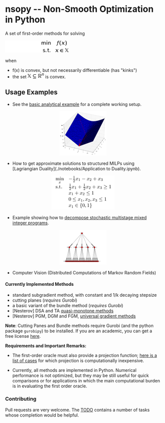 # nsopy -- Non-Smooth Optimization in Python

A set of first-order methods for solving

![optimization problem](./notebooks/img/min_opt.png "Non-Smooth Optimization Program")

when
* f(x) is convex, but not necessarily differentiable (has "kinks")
* the set ![X](./notebooks/img/XR.png) is convex.

## Usage Examples

* See the [basic analytical example](./notebooks/AnalyticalExample.ipynb) for a complete working setup.
<p align="center">
  <img src="./notebooks/img/solved_ex_1.png" alt="Example" width="30%" href="#"/>
</p>

* How to get approximate solutions to structured MILPs using [Lagriangian Duality](./notebooks/Application to Duality.ipynb).

<p align="center">
  <img src="./notebooks/img/primal_problem.png" alt="Example 2" href="#"/>
</p>

* Example showing how to [decompose stochastic multistage mixed integer programs](https://github.com/robin-vjc/nsopy-stoch).
<p align="center">
  <img src="./notebooks/img/stoch_tree.png" alt="Scenarios Tree" width="30%" href="#"/>
</p>

* Computer Vision (Distributed Computations of Markov Random Fields)


#### Currently Implemented Methods

* standard subgradient method, with constant and 1/k decaying stepsize
* cutting planes (*requires Gurobi*)
* a basic variant of the bundle method (*requires Gurobi*)
* [Nesterov] DSA and TA [quasi-monotone methods](http://link.springer.com/article/10.1007/s10957-014-0677-5) 
* [Nesterov] PGM, DGM and FGM, [universal gradient methods](http://link.springer.com/article/10.1007/s10107-014-0790-0)

**Note**: Cutting Panes and Bundle methods require Gurobi (and the python package ``gurobipy``) to be installed. 
If you are an academic, you can get a free license [here](http://www.gurobi.com/academia/for-universities]). 

**Requirements and Important Remarks:**

* The first-order oracle must also provide a projection function; [here is a list of cases](notebooks/img/simple_projections.png) for which 
projection is computationally inexpensive.

* Currently, all methods are implemented in Python. Numerical performance is not optimized, but they may
be still useful for quick comparisons or for applications in which the main computational burden is in
evaluating the first order oracle.


### Contributing

Pull requests are very welcome. The [TODO](TODO.txt) contains a number of tasks whose completion would be helpful. 